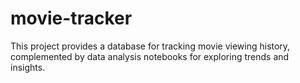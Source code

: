 # movie-tracker
This project provides a database for tracking movie viewing history, complemented by data analysis notebooks for exploring trends and insights.
